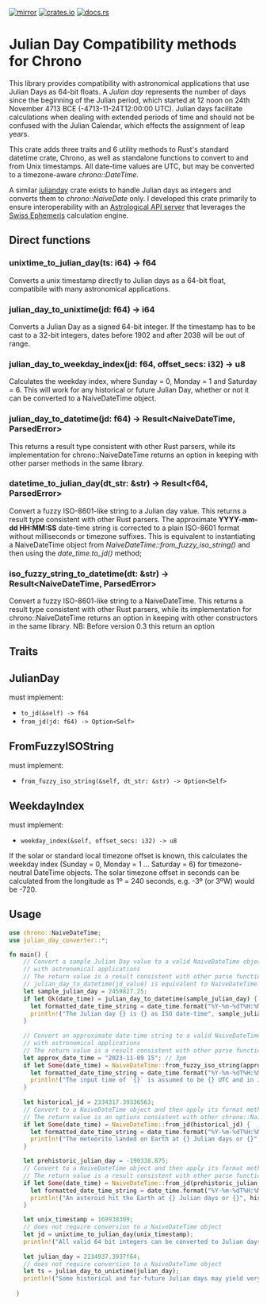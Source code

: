 [![mirror](https://img.shields.io/badge/mirror-github-blue)](https://github.com/neilg63/julian_day_converter)
[![crates.io](https://img.shields.io/crates/v/julian_day_converter.svg)](https://crates.io/crates/julian_day_converter)
[![docs.rs](https://docs.rs/julian_day_converter/badge.svg)](https://docs.rs/julian_day_converter)

# Julian Day Compatibility methods for Chrono

This library provides compatibility with astronomical applications that use Julian Days as 64-bit floats. A *Julian day* represents the number of days since the beginning of the Julian period, which started at 12 noon on 24th November 4713 BCE (-4713-11-24T12:00:00 UTC). Julian days facilitate calculations when dealing with extended periods of time and should not be confused with the Julian Calendar, which effects the assignment of leap years.

This crate adds three traits and 6 utility methods to Rust's standard datetime crate, Chrono, as well as standalone functions to convert to and from Unix timestamps. All date-time values are UTC, but may be converted to a timezone-aware *chrono::DateTime*.

A similar [julianday](https://crates.io/crates/julianday) crate exists to handle Julian days as integers and converts them to *chrono::NaiveDate* only. I developed this crate primarily to ensure interoperability with an [Astrological API server](https://github.com/neilg63/astro-calc-api) that leverages the [Swiss Ephemeris](https://github.com/aloistr/swisseph) calculation engine.

## Direct functions

### unixtime_to_julian_day(ts: i64) -> f64
Converts a unix timestamp directly to Julian days as a 64-bit float, compatibile with many astronomical applications.

### julian_day_to_unixtime(jd: f64) -> i64
Converts a Julian Day as a signed 64-bit integer. If the timestamp has to be cast to a 32-bit integers, dates before 1902 and after 2038 will be out of range.

### julian_day_to_weekday_index(jd: f64, offset_secs: i32) -> u8
Calculates the weekday index, where Sunday = 0, Monday = 1 and Saturday = 6. This will work for any historical or future Julian Day, whether or not it can be converted to a NaiveDateTime object.

### julian_day_to_datetime(jd: f64) -> Result<NaiveDateTime, ParsedError>
This returns a result type consistent with other Rust parsers, while its implementation for chrono::NaiveDateTime returns an option in keeping with other parser methods in the same library.

### datetime_to_julian_day(dt_str: &str) -> Result<f64, ParsedError>
Convert a fuzzy ISO-8601-like string to a Julian day value. This returns a result type consistent with other Rust parsers. The approximate **YYYY-mm-dd HH:MM:SS** date-time string is corrected to a plain ISO-8601 format without milliseconds or timezone suffixes. This is equivalent to instantiating a NaiveDateTime object from *NaiveDateTime::from_fuzzy_iso_string()* and then using the *date_time.to_jd()* method;

### iso_fuzzy_string_to_datetime(dt: &str) -> Result<NaiveDateTime, ParsedError>
Convert a fuzzy ISO-8601-like string to a NaiveDateTime. This returns a result type consistent with other Rust parsers, while its implementation for chrono::NaiveDateTime returns an option in keeping with other constructors in the same library. NB: Before version 0.3 this return an option

## Traits

## JulianDay
must implement:
- ```to_jd(&self) -> f64```
- ```from_jd(jd: f64) -> Option<Self>```

## FromFuzzyISOString
must implement:
- ```from_fuzzy_iso_string(&self, dt_str: &str) -> Option<Self>```

## WeekdayIndex
must implement:
- ```weekday_index(&self, offset_secs: i32) -> u8```

If the solar or standard local timezone offset is known, this calculates the weekday index (Sunday = 0, Monday = 1 ... Saturday = 6) for timezone-neutral DateTime objects. The solar timezone offset in seconds can be calculated from the longitude as 1º = 240 seconds, e.g. -3º (or 3ºW) would be -720.

## Usage

```rust
use chrono::NaiveDateTime;
use julian_day_converter::*;

fn main() {
    // Convert a sample Julian Day value to a valid NaiveDateTime object and then use to_jd() for interoperability
    // with astronomical applications
    // The return value is a result consistent with other parse functions
    // julian_day_to_datetime(jd_value) is equivalent to NaiveDateTime::from_jd(jd_value)
    let sample_julian_day = 2459827.25;
    if let Ok(date_time) = julian_day_to_datetime(sample_julian_day) {
      let formatted_date_time_string = date_time.format("%Y-%m-%dT%H:%M:%S").to_string();
      println!("The Julian day {} is {} as ISO date-time", sample_julian_day, formatted_date_time_string);
    }
    
    // Convert an approximate date-time string to a valid NaiveDateTime object and then use to_jd() for interoperability
    // with astronomical applications
    // The return value is a result consistent with other parse functions
    let approx_date_time = "2023-11-09 15"; // 3pm 
    if let Some(date_time) = NaiveDateTime::from_fuzzy_iso_string(approx_date_time) {
      let formatted_date_time_string = date_time.format("%Y-%m-%dT%H:%M:%S").to_string();
      println!("The input time of `{}` is assumed to be {} UTC and in Julian Days is {}", approx_date_time, formatted_date_time_string, date_time.to_jd());
    }
  
    let historical_jd = 2334317.39336563;
    // Convert to a NaiveDateTime object and then apply its format method
    // The return value is an options consistent with other chrono::NaiveDateTime constructors
    if let Some(date_time) = NaiveDateTime::from_jd(historical_jd) {
      let formatted_date_time_string = date_time.format("%Y-%m-%dT%H:%M:%S").to_string();
      println!("The meteorite landed on Earth at {} Julian days or {}", historical_jd, formatted_date_time_string);
    }

    let prehistoric_julian_day = -190338.875;
    // Convert to a NaiveDateTime object and then apply its format method
    // The return value is a result consistent with other parse functions
    if let Some(date_time) = NaiveDateTime::from_jd(prehistoric_julian_day) {
      let formatted_date_time_string = date_time.format("%Y-%m-%dT%H:%M:%S").to_string();
      println!("An asteroid hit the Earth at {} Julian days or {}", historical_jd, formatted_date_time_string);
    }

    let unix_timestamp = 169938309;
    // does not require conversion to a NaiveDateTime object
    let jd = unixtime_to_julian_day(unix_timestamp);
    println!("All valid 64 bit integers can be converted to Julian days, e.g. {} is {} Julian days", unix_timestamp, jd);
    
    let julian_day = 2134937.3937f64;
    // does not require conversion to a NaiveDateTime object
    let ts = julian_day_to_unixtime(julian_day);
    println!("Some historical and far-future Julian days may yield very big timestamp values e.g. {} is {} as a unix timestamp", julian_day, ts);
  
  }

```